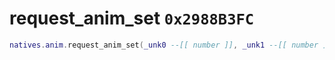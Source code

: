 # request_anim_set `0x2988B3FC`

```lua
natives.anim.request_anim_set(_unk0 --[[ number ]], _unk1 --[[ number ]])
```